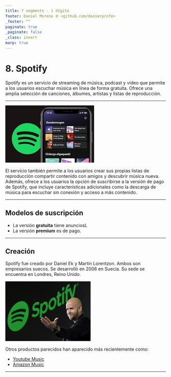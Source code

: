 ```yaml
---
title: 7 segments - 1 dígito
footer: Daniel Moreno 🌐 <github.com/danimrprofe>
_footer: ""
paginate: true
_paginate: false
_class: invert
marp: true
---
```


# 8. Spotify

Spotify es un servicio de streaming de música, podcast y vídeo que permite a los usuarios escuchar música en línea de forma gratuita. Ofrece una amplia selección de canciones, álbumes, artistas y listas de reproducción.

---

![](img/2023-01-07-17-39-35.png)

El servicio también permite a los usuarios crear sus propias listas de reproducción compartir contenido con amigos y descubrir música nueva. Además, ofrece a los usuarios la opción de suscribirse a la versión de pago de Spotify, que incluye características adicionales como la descarga de música para escuchar sin conexión y acceso a más contenido.

---

## Modelos de suscripción

- La versión **gratuita** tiene anunciosL
- La versión **premium** es de pago.

---

## Creación

Spotify fue creado por Daniel Ek y Martin Lorentzon. Ambos son empresarios suecos. Se desarrolló en 2006 en Suecia. Su sede se encuentra en Londres, Reino Unido.

![imagen](img/2019-11-25-08-05-39.png)

Otros productos parecidos han aparecido más recientemente como:

- [Youtube Music](https://music.youtube.com/)
- [Amazon Music](https://www.amazon.es/music/unlimited?_encoding=UTF8&ref=dmm_acq_marin_d_bra%7Cc_396321122850_m_Taw5HTL0-dc_s__)

---
